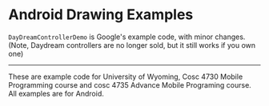 Android Drawing Examples
===========

`DayDreamControllerDemo` is Google's example code, with minor changes. (Note, Daydream controllers are no longer sold, but it still works if you own one) <BR>

---

These are example code for University of Wyoming, Cosc 4730 Mobile Programming course and cosc 4735 Advance Mobile Programing course. 
All examples are for Android.
